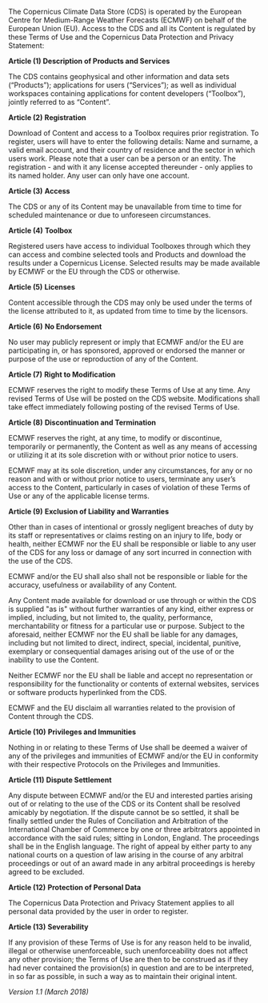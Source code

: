 The Copernicus Climate Data Store (CDS) is operated by the European Centre for Medium-Range Weather Forecasts (ECMWF) on behalf of the European Union (EU). Access to the CDS and all its Content is regulated by these Terms of Use and the Copernicus Data Protection and Privacy Statement:

**Article (1) Description of Products and Services**

The CDS contains geophysical and other information and data sets (“Products”); applications for users (“Services”); as well as individual workspaces containing applications for content developers (“Toolbox”), jointly referred to as “Content”.

 **Article (2)** **Registration**

Download of Content and access to a Toolbox requires prior registration. To register, users will have to enter the following details: Name and surname, a valid email account, and their country of residence and the sector in which users work. Please note that a user can be a person or an entity. The registration - and with it any license accepted thereunder - only applies to its named holder. Any user can only have one account.

 **Article (3)** **Access**

The CDS or any of its Content may be unavailable from time to time for scheduled maintenance or due to unforeseen circumstances.

 **Article (4)** **Toolbox**

Registered users have access to individual Toolboxes through which they can access and combine selected tools and Products and download the results under a Copernicus License. Selected results may be made available by ECMWF or the EU through the CDS or otherwise.

 **Article (5)** **Licenses**

Content accessible through the CDS may only be used under the terms of the license attributed to it, as updated from time to time by the licensors.

 **Article (6)** **No Endorsement**

No user may publicly represent or imply that ECMWF and/or the EU are participating in, or has sponsored, approved or endorsed the manner or purpose of the use or reproduction of any of the Content.

 **Article (7)** **Right to Modification**

ECMWF reserves the right to modify these Terms of Use at any time. Any revised Terms of Use will be posted on the CDS website. Modifications shall take effect immediately following posting of the revised Terms of Use.

 **Article (8)** **Discontinuation and Termination**

ECMWF reserves the right, at any time, to modify or discontinue, temporarily or permanently, the Content as well as any means of accessing or utilizing it at its sole discretion with or without prior notice to users. 

ECMWF may at its sole discretion, under any circumstances, for any or no reason and with or without prior notice to users, terminate any user’s access to the Content, particularly in cases of violation of these Terms of Use or any of the applicable license terms.

 **Article (9)** **Exclusion of Liability and Warranties**

Other than in cases of intentional or grossly negligent breaches of duty by its staff or representatives or claims resting on an injury to life, body or health, neither ECMWF nor the EU shall be responsible or liable to any user of the CDS for any loss or damage of any sort incurred in connection with the use of the CDS.

ECMWF and/or the EU shall also shall not be responsible or liable for the accuracy, usefulness or availability of any Content.

Any Content made available for download or use through or within the CDS is supplied "as is" without further warranties of any kind, either express or implied, including, but not limited to, the quality, performance, merchantability or fitness for a particular use or purpose. Subject to the aforesaid, neither ECMWF nor the EU shall be liable for any damages, including but not limited to direct, indirect, special, incidental, punitive, exemplary or consequential damages arising out of the use of or the inability to use the Content.

Neither ECMWF nor the EU shall be liable and accept no representation or responsibility for the functionality or contents of external websites, services or software products hyperlinked from the CDS.

 ECMWF and the EU disclaim all warranties related to the provision of Content through the CDS.

 **Article (10)** **Privileges and Immunities**

Nothing in or relating to these Terms of Use shall be deemed a waiver of any of the privileges and immunities of ECMWF and/or the EU in conformity with their respective Protocols on the Privileges and Immunities.

 **Article (11)** **Dispute Settlement**

Any dispute between ECMWF and/or the EU and interested parties arising out of or relating to the use of the CDS or its Content shall be resolved amicably by negotiation. If the dispute cannot be so settled, it shall be finally settled under the Rules of Conciliation and Arbitration of the International Chamber of Commerce by one or three arbitrators appointed in accordance with the said rules; sitting in London, England. The proceedings shall be in the English language. The right of appeal by either party to any national courts on a question of law arising in the course of any arbitral proceedings or out of an award made in any arbitral proceedings is hereby agreed to be excluded.

 **Article (12)** **Protection of Personal Data**

The Copernicus Data Protection and Privacy Statement applies to all personal data provided by the user in order to register.

**Article (13)** **Severability**

If any provision of these Terms of Use is for any reason held to be invalid, illegal or otherwise unenforceable, such unenforceability does not affect any other provision; the Terms of Use are then to be construed as if they had never contained the provision(s) in question and are to be interpreted, in so far as possible, in such a way as to maintain their original intent.

*Version 1.1 (March 2018)*